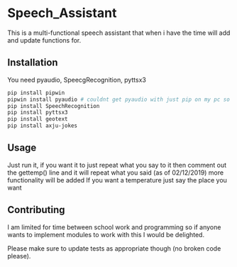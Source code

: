 # Speech_Assistant

This is a multi-functional speech assistant that when i have the time will add and update functions for.

## Installation

You need pyaudio, SpeecgRecognition, pyttsx3
```bash
pip install pipwin
pipwin install pyaudio # couldnt get pyaudio with just pip on my pc so had to use pipwin 
pip install SpeechRecognition 
pip install pyttsx3
pip install geotext
pip install axju-jokes
```

## Usage

Just run it, if you want it to just repeat what you say to it then comment out the gettemp() line and it will repeat what you said (as of 02/12/2019) more functionality will be added
If you want a temperature just say the place you want 
## Contributing
I am limited for time between school work and programming so if anyone wants to implement modules to work with this I would be delighted.

Please make sure to update tests as appropriate though (no broken code please).

